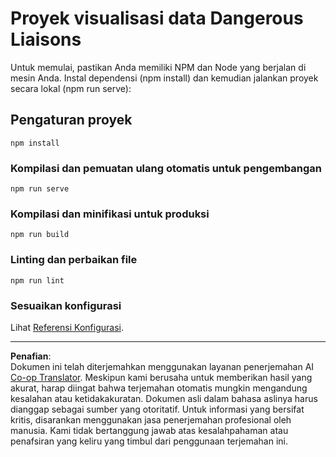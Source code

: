 <!--
CO_OP_TRANSLATOR_METADATA:
{
  "original_hash": "5c51a54dd89075a7a362890117b7ed9e",
  "translation_date": "2025-08-28T18:45:34+00:00",
  "source_file": "3-Data-Visualization/13-meaningful-visualizations/starter/README.md",
  "language_code": "id"
}
-->
# Proyek visualisasi data Dangerous Liaisons

Untuk memulai, pastikan Anda memiliki NPM dan Node yang berjalan di mesin Anda. Instal dependensi (npm install) dan kemudian jalankan proyek secara lokal (npm run serve):

## Pengaturan proyek
```
npm install
```

### Kompilasi dan pemuatan ulang otomatis untuk pengembangan
```
npm run serve
```

### Kompilasi dan minifikasi untuk produksi
```
npm run build
```

### Linting dan perbaikan file
```
npm run lint
```

### Sesuaikan konfigurasi
Lihat [Referensi Konfigurasi](https://cli.vuejs.org/config/).

---

**Penafian**:  
Dokumen ini telah diterjemahkan menggunakan layanan penerjemahan AI [Co-op Translator](https://github.com/Azure/co-op-translator). Meskipun kami berusaha untuk memberikan hasil yang akurat, harap diingat bahwa terjemahan otomatis mungkin mengandung kesalahan atau ketidakakuratan. Dokumen asli dalam bahasa aslinya harus dianggap sebagai sumber yang otoritatif. Untuk informasi yang bersifat kritis, disarankan menggunakan jasa penerjemahan profesional oleh manusia. Kami tidak bertanggung jawab atas kesalahpahaman atau penafsiran yang keliru yang timbul dari penggunaan terjemahan ini.